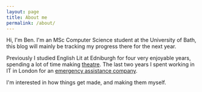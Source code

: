 ```yaml
---
layout: page
title: About me
permalink: /about/
---
```


Hi, I'm Ben. I'm an MSc Computer Science student at the University of Bath, this blog will mainly be tracking my progress there for the next year.

Previously I studied English Lit at Edniburgh for four very enjoyable years, spending a lot of time making [theatre](https://www.eushakespeare.com/shows). The last two years I spent working in IT in London for an [emergency assistance company](https://www.northcottglobalsolutions.com/).

I'm interested in how things get made, and making them myself.
